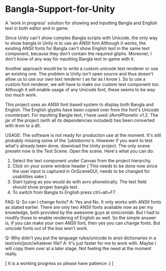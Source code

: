 # Bangla-Support-for-Unity
A 'work in progress' solution for showing and inputting Bangla and English  text in both editor and in game.

Since Unity can't show complex Bangla scripts with Unicode, the only way to show bangla in Unity is to use an ANSII font.Although it works,
the existing ANSII fonts for Bangla can't show English text in the same text component, because they don't contain the required gliphs.
Moreover, I don't know of any way for inputting Bangla text in-game with it.

Another approach would be to write a custom unicode text renderer or use an existing one. The problem is Unity isn't open source and thus doesn't allow us 
to use our own text renderer ( as far as I know ). So to use a custom font renderer, we will have to make our custom text component too. 
Although it will enable usage of any Unicode font, these seems to be way too much work. 

This project uses an ANSII font based system to display both Bangla and English. The English glyphs have been copied over from the font's Unicode
counterpart. For inputting Bangla text, I have used JAvroPhonetic v1.2. The jar of the project (with all its dependencies included) has been 
converted with ikvm to a dll.

USAGE:
The software is not ready for production use at the moment. It's still probably missing some of the 'juktoborno's. However if you want to
test what's already been done, download the Unity project. The only scene presetn now is the Test Scene. Open the scene. Here's what you can do:
1. Select the text component under Canvas from the project hierarchy.
2. Click on your scene window header ( This needs to be done now since the user input is captured in OnSceneGUI, needs to be changed for usabilities sake )
2. Start typing as you would do with avro phonetically. The text field should show proper bangla text. 
3. To switch from Bangla to English press ctrl+alt+F7 .

FAQ:
Q: So can I change fonts?
A: Yes and No. It only works with ANSII fonts as stated earlier. There are only two ANSII fonts available now as per my knowledge, both provided by the awesome guys at omicronlab. But I had to modify those to enable rendering of English as well. So the simple answer is, if you can make your own ANSII font, then yes you can change fonts. But unicode fonts out of the box won't work. 

Q: Why didn't you put the language rules/unicode to ansii dictionaries in a text/xml/json/whatever file?
A: It's just faster for me to work with. Maybe I will copy them over at a later stage. Not feeling the need at the moment really.

[ It is a working progress so please have patience :) ]
